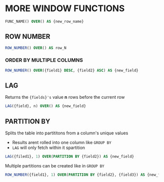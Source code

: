 
# MORE WINDOW FUNCTIONS

```sql
FUNC_NAME() OVER() AS {new_row_name}
```

## ROW NUMBER

```sql
ROW_NUMBER() OVER() AS row_N
```

### ORDER BY MULTIPLE COLUMNS

```sql
ROW_NUMBER() OVER({field1} DESC, {field2} ASC) AS {new_field}
``` 

## LAG
Returns the `{fields}'s` value **n** rows before the current row

```sql
LAG({field}, n) OVER() AS {new_field}
```

## PARTITION BY 
Splits the table into partititons from a column's unique values  
- Results arent rolled into one column like `GROUP BY`  
- `LAG` will only fetch within it spartition

```sql
LAG({filed1}, 1) OVER(PARTITION BY {field2}) AS {new_field}
```

Multiple partitions can be created like in `GROUP BY`
```sql
ROW_NUMBER({field1}, 1) OVER(PARTITION BY {field2}, {field3}) AS {new_field}
```
